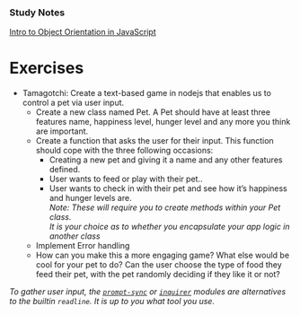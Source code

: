 ### Study Notes
[Intro to Object Orientation in JavaScript](https://github.com/getfutureproof/fp_guides_wiki/wiki/Object-Orientation-in-JavaScript)

# Exercises
- Tamagotchi: Create a text-based game in nodejs that enables us to control a pet via user input.
    - Create a new class named Pet. A Pet should have at least three features name, happiness level, hunger level and any more you think are important.
    - Create a function that asks the user for their input. This function should cope with the three following occasions:
        - Creating a new pet and giving it a name and any other features defined.
        - User wants to feed or play with their pet..
        - User wants to check in with their pet and see how it’s happiness and hunger levels are. \
  *Note: These will require you to create methods within your Pet class.* \
  *It is your choice as to whether you encapsulate your app logic in another class*
    - Implement Error handling
    - How can you make this a more engaging game? What else would be cool for your pet to do? Can the user choose the type of food they feed their pet, with the pet randomly deciding if they like it or not?

*To gather user input, the [`prompt-sync`](https://github.com/heapwolf/prompt-sync#readme) or [`inquirer`](https://www.npmjs.com/package/inquirer) modules are alternatives to the builtin `readline`. It is up to you what tool you use.*